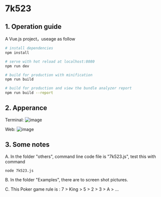 <!--
 * @Description: In User Settings Edit
 * @Author: your name
 * @Date: 2019-08-12 22:30:09
 * @LastEditTime: 2019-08-12 22:30:09
 * @LastEditors: your name
 -->
# 7k523


## 1. Operation guide

A Vue.js project，useage as follow

``` bash
# install dependencies
npm install

# serve with hot reload at localhost:8080
npm run dev

# build for production with minification
npm run build

# build for production and view the bundle analyzer report
npm run build --report
```

## 2. Apperance 


Terminal:
![image](https://github.com/yyw04/-7king523-7k523-/blob/master/Examples/Terminal%20apperance.png)

Web:
![image](https://github.com/yyw04/-7king523-7k523-/blob/master/Examples/web%20appearance.png)


## 3. Some notes

A.  In the folder "others", command line code file is "7k523.js", test this with command

```
node 7k523.js
```

B. In the folder "Examples", there are to screen shot pictures.

C. This Poker game rule is :
7 > King > 5 > 2 > 3 > A > ...
